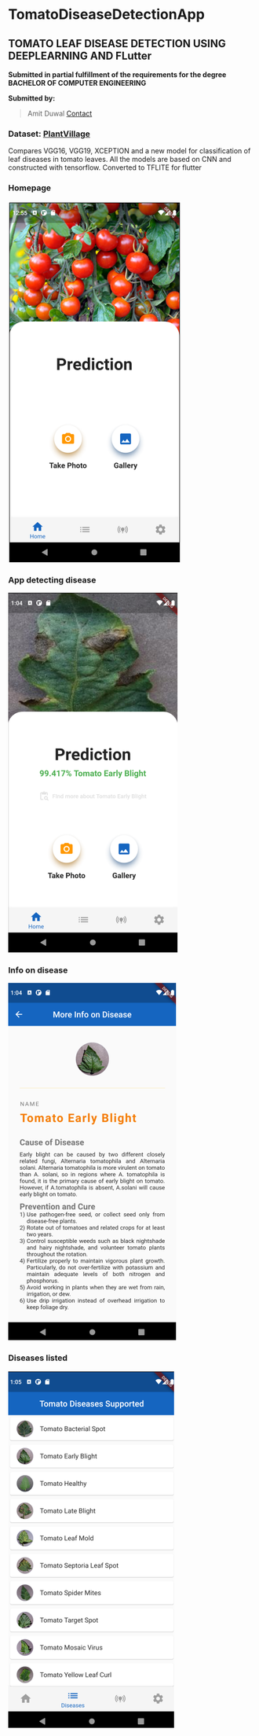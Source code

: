 # TomatoDiseaseDetectionApp
## TOMATO LEAF DISEASE DETECTION USING DEEPLEARNING AND FLutter

**Submitted in partial fulfillment of the requirements for the degree BACHELOR OF COMPUTER ENGINEERING**


**Submitted by:**
>Amit Duwal   [Contact](https://www.linkedin.com/in/amit-duwal-696310200/)



### Dataset: [PlantVillage](https://www.kaggle.com/datasets/emmarex/plantdisease)

Compares VGG16, VGG19, XCEPTION and a new model for classification of leaf diseases in tomato leaves. All the models are based on CNN and constructed with tensorflow. Converted to TFLITE for flutter

### Homepage
![Alt Text](Assets/homepage.png)

### App detecting disease
![Alt Text](assets/detect.png)

### Info on disease
![Alt Text](assets/info.png)

### Diseases listed
![Alt Text](assets/list.png)
